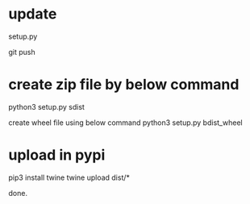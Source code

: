 # update
setup.py

git push

# create zip file by below command
python3 setup.py sdist

create wheel file using below command
python3 setup.py bdist_wheel

# upload in pypi
pip3 install twine
twine upload dist/*

done. 